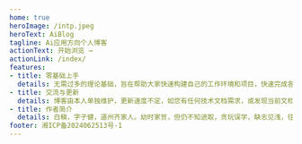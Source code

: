 ```yaml
---
home: true
heroImage: /intp.jpeg
heroText: AiBlog
tagline: Ai应用方向个人博客
actionText: 开始浏览 →
actionLink: /index/
features:
- title: 零基础上手
  details: 无需过多的理论基础，旨在帮助大家快速构建自己的工作环境和项目，快速完成各种需求和设计，同时在简单代码引导的基础上，适当介绍理论知识，在快速使用的基础上充实理论基础
- title: 交流与更新
  details: 博客由本人单独维护，更新速度不定，如您有任何技术文档需求，或发现当前文档有误，请随时联系我改正，您可以通过galijiangzhi@163.com与我进行邮箱联系，我期待与您交流，为您提供帮助。
- title: 作者简介
  details: 白稹，字子健，道州齐家人。幼时家贫，但仍不知进取，贪玩误学，缺志见浅，往后者更甚之，行为不轨，家人震怒。后年十九，游学西海，闲暇之余，撰本博客以记所学。
footer: 湘ICP备2024062513号-1 
---
```

